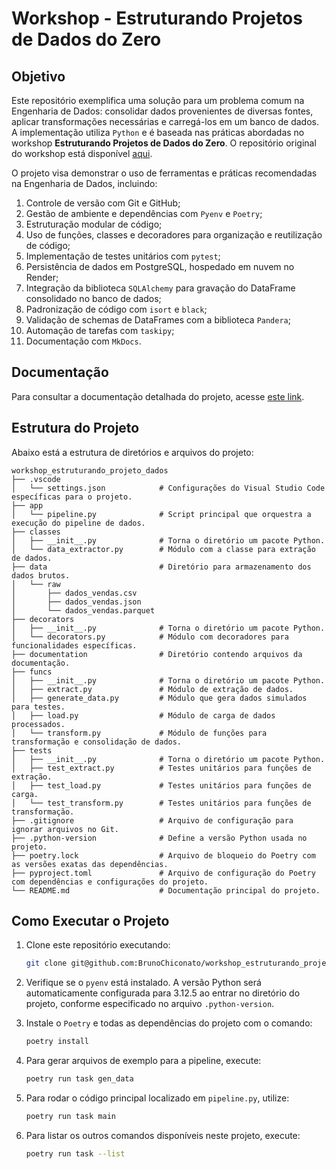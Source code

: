 # Workshop - Estruturando Projetos de Dados do Zero

## Objetivo

Este repositório exemplifica uma solução para um problema comum na Engenharia de Dados: consolidar dados provenientes de diversas fontes, aplicar transformações necessárias e carregá-los em um banco de dados. A implementação utiliza `Python` e é baseada nas práticas abordadas no workshop **Estruturando Projetos de Dados do Zero**. O repositório original do workshop está disponível [aqui](https://github.com/lvgalvao/data-engineering-roadmap/tree/main/01-como-estruturar-projetos-e-processos-de-dados-do-zero).

O projeto visa demonstrar o uso de ferramentas e práticas recomendadas na Engenharia de Dados, incluindo:

1. Controle de versão com Git e GitHub;
2. Gestão de ambiente e dependências com `Pyenv` e `Poetry`;
3. Estruturação modular de código;
4. Uso de funções, classes e decoradores para organização e reutilização de código;
5. Implementação de testes unitários com `pytest`;
6. Persistência de dados em PostgreSQL, hospedado em nuvem no Render;
7. Integração da biblioteca `SQLAlchemy` para gravação do DataFrame consolidado no banco de dados;
8. Padronização de código com `isort` e `black`;
9. Validação de schemas de DataFrames com a biblioteca `Pandera`;
10. Automação de tarefas com `taskipy`;
11. Documentação com `MkDocs`.

## Documentação

Para consultar a documentação detalhada do projeto, acesse [este link](https://brunochiconato.github.io/workshop_estruturando_projeto_dados/).

## Estrutura do Projeto

Abaixo está a estrutura de diretórios e arquivos do projeto:

```plaintext
workshop_estruturando_projeto_dados
├── .vscode
│   └── settings.json            # Configurações do Visual Studio Code específicas para o projeto.
├── app
│   └── pipeline.py              # Script principal que orquestra a execução do pipeline de dados.
├── classes
│   ├── __init__.py              # Torna o diretório um pacote Python.
│   └── data_extractor.py        # Módulo com a classe para extração de dados.
├── data                         # Diretório para armazenamento dos dados brutos.
│   └── raw
│       ├── dados_vendas.csv
│       ├── dados_vendas.json
│       └── dados_vendas.parquet    
├── decorators
│   ├── __init__.py              # Torna o diretório um pacote Python.
│   └── decorators.py            # Módulo com decoradores para funcionalidades específicas.
├── documentation                # Diretório contendo arquivos da documentação.
├── funcs
│   ├── __init__.py              # Torna o diretório um pacote Python.
│   ├── extract.py               # Módulo de extração de dados.
│   ├── generate_data.py         # Módulo que gera dados simulados para testes.
│   ├── load.py                  # Módulo de carga de dados processados.
│   └── transform.py             # Módulo de funções para transformação e consolidação de dados.
├── tests
│   ├── __init__.py              # Torna o diretório um pacote Python.
│   ├── test_extract.py          # Testes unitários para funções de extração.
│   ├── test_load.py             # Testes unitários para funções de carga.
│   └── test_transform.py        # Testes unitários para funções de transformação.
├── .gitignore                   # Arquivo de configuração para ignorar arquivos no Git.
├── .python-version              # Define a versão Python usada no projeto.
├── poetry.lock                  # Arquivo de bloqueio do Poetry com as versões exatas das dependências.
├── pyproject.toml               # Arquivo de configuração do Poetry com dependências e configurações do projeto.
└── README.md                    # Documentação principal do projeto.
```

## Como Executar o Projeto

1. Clone este repositório executando:

    ```bash
    git clone git@github.com:BrunoChiconato/workshop_estruturando_projeto_dados.git
    ```

2. Verifique se o `pyenv` está instalado. A versão Python será automaticamente configurada para 3.12.5 ao entrar no diretório do projeto, conforme especificado no arquivo `.python-version`.

3. Instale o `Poetry` e todas as dependências do projeto com o comando:

    ```bash
    poetry install
    ```

4. Para gerar arquivos de exemplo para a pipeline, execute:

    ```bash
    poetry run task gen_data
    ```

5. Para rodar o código principal localizado em `pipeline.py`, utilize:

    ```bash
    poetry run task main
    ```

6. Para listar os outros comandos disponíveis neste projeto, execute:

    ```bash
    poetry run task --list
    ```